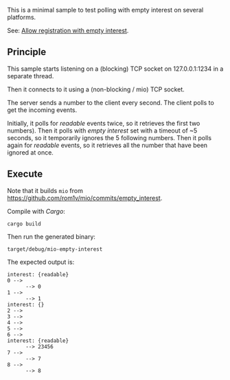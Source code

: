 This is a minimal sample to test polling with empty interest on several
platforms.

See: [Allow registration with empty interest][pr].

[pr]: https://github.com/carllerche/mio/pull/640

## Principle

This sample starts listening on a (blocking) TCP socket on 127.0.0.1:1234 in a
separate thread.

Then it connects to it using a (non-blocking / mio) TCP socket.

The server sends a number to the client every second. The client polls to get
the incoming events.

Initially, it polls for _readable_ events twice, so it retrieves the first two
numbers). Then it polls with *empty interest* set with a timeout of ~5 seconds,
so it temporarily ignores the 5 following numbers. Then it polls again for
_readable_ events, so it retrieves all the number that have been ignored at
once.


## Execute

Note that it builds `mio` from
<https://github.com/rom1v/mio/commits/empty_interest>.

Compile with _Cargo_:

    cargo build

Then run the generated binary:

    target/debug/mio-empty-interest

The expected output is:

```
interest: {readable}
0 -->
      --> 0
1 -->
      --> 1
interest: {}
2 -->
3 -->
4 -->
5 -->
6 -->
interest: {readable}
      --> 23456
7 -->
      --> 7
8 -->
      --> 8
```
